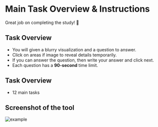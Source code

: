 # Main Task Overview & Instructions  


Great job on completing the study! 🎉  

## Task Overview  

- You will given a blurry visualization and a question to answer.  
- Click on areas if image to reveal details temporarily.  
- If you can answer the question, then write your answer and click next.
- Each question has a **90-second** time limit.

## Task Overview  
- 12 main tasks  

## Screenshot of the tool
![example](/Revisit-Study/tools/assets/bubble.png)  
